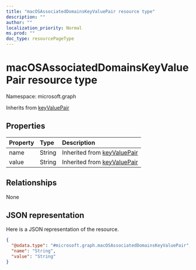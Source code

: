 ```yaml
---
title: "macOSAssociatedDomainsKeyValuePair resource type"
description: ""
author: ""
localization_priority: Normal
ms.prod: ""
doc_type: resourcePageType
---
```


# macOSAssociatedDomainsKeyValuePair resource type


Namespace: microsoft.graph




Inherits from [keyValuePair](../resources/keyvaluepair.md)

## Properties
|Property|Type|Description|
|:---|:---|:---|
|name|String| Inherited from [keyValuePair](../resources/keyvaluepair.md)|
|value|String| Inherited from [keyValuePair](../resources/keyvaluepair.md)|

## Relationships
None

## JSON representation
Here is a JSON representation of the resource.
<!-- {
  "blockType": "resource",
  "@odata.type": "microsoft.graph.macOSAssociatedDomainsKeyValuePair"
}
-->
``` json
{
  "@odata.type": "#microsoft.graph.macOSAssociatedDomainsKeyValuePair",
  "name": "String",
  "value": "String"
}
```

